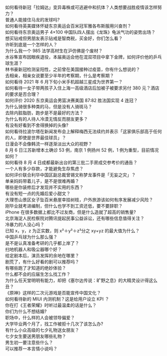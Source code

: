 如何看待新冠「拉姆达」变异毒株或可逃避中和抗体？人类想要战胜疫情该怎样努力？  
普通人能接住马龙的发球吗?  
如何看待英美媒体怀疑东京奥运会百米冠军雅各布斯服用兴奋剂？  
如何看待东京奥运男子 4×100 中国队四人摆出《龙珠》龟派气功的姿势出场？  
想买钻戒但男朋友表示钻戒是智商税，买金好，你们怎么看？  
许昕到底是一个怎样的人？  
为什么我一个 985 法学高材生在沪仿佛是个废材？  
水谷隼宣布因眼疾退役，本届奥运会他在混双项目中拿下金牌，如何评价他的乒乓球生涯？  
林书豪新冠检测呈阳性，之前曾在美国接种过疫苗，你有什么想说的？  
去相亲，相亲女说要至少半年的考察期，什么是考察期？  
如何看待 2021 年 6 月下旬小米手机超越三星成为世界第一？  
如何看待一女子带两孩子入住上海一高级酒店后加被子被要求另付 380 元？酒店的要求是否合理？  
如何评价 2020 东京奥运会男篮决赛美国 87:82 胜法国实现 4 连冠？  
为什么骑很多种类的马，但是没有人骑斑马？  
去除内脏脂肪，跑步是不是最好的方法？  
为什么有的人待人冷漠无情反而朋友更多？  
有没有好看到不舍得换掉的头像?  
如何看待拉波尔塔在新闻发布会上解释梅西无法续约并表示「这家俱乐部高于任何的人，即使是世界最佳球员」？  
日漫会不会像韩流一样逐渐淡出大众的视野？  
8 月 6 日江苏新增本土确诊 53 例，南京 1 例扬州 52 例，1 例为重型，目前情况如何？  
如何看待 8 月 4 日成都最新出台的第三批二手房成交参考价的通告？  
一个人有多少存款，才能避免生存焦虑？  
如何评价联合利华中国区副总裁曾锡文称梦龙事件是「无妄之灾」？  
单亲妈妈带着儿子，是不是很难再婚？  
哪些是你装修后才发现并不实用的东西？  
有没有短一点的先婚后爱小甜文？  
大理苍山景区女子坠百米悬崖幸挂树枝，户外旅游该如何有序发展减少风险？  
刚毕业就考进编制，但什么也学不到工资还低，要不要辞职？  
iPhone 在很多数据上都比不过友商，但是什么造就了超高的销售量?  
北京海淀人民检察院对腾讯提起民事公益诉讼，还有哪些信息值得关注？  
冷暴力的人没心吗？  
已知 x，y，z 为正实数，则 x²＋y²＋z²分之 xy+yz 的最大值为什么？  
中国乒乓球为什么那么强？  
是不是认真准备考研的几乎都上岸了？  
扫地机器人和吸尘器哪个好？  
给定剧本后，演员发挥的余地在哪里？  
剧荒了，有什么好看的剧可以推荐吗？  
有哪些跑了才知道的绝妙体验？  
什么都不会的应届生怎么找工作？  
为什么任天堂明明有能力，却把《塞尔达传说：旷野之息》的大精灵设计得这么丑？  
《原神》这样的二次元游戏是否能宣传中国文化？  
如何看待新的 MIUI 内测机制？这是给用户设立 KPI ？  
你在打《王者荣耀》时听过最温柔的话是什么？  
你们为什么不想结婚?  
职场中，什么样的人会被领导偏爱？  
大学毕业两个月了，找工作被拒十几次了该怎么办?  
有什么小众高级的七夕礼物送女朋友？  
七夕女生要送男朋友哪些礼物？  
男生初一要注意些什么？  
可以推荐一本言情小说吗？  
